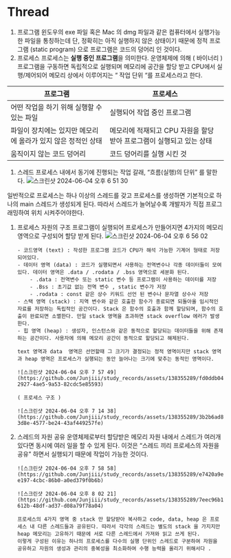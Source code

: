 # Thread

1. 프로그램
   윈도우의 exe 파일 혹은 Mac 의 dmg 파일과 같은 컴퓨터에서 실행가능한 파일을 통칭하는데
   단, 정확히는 아직 실행하지 않은 상태이기 때문에 정적 프로그램 (static program) 으로 프로그램은 코드의 덩어리 인 것이다.
2. 프로세스
   프로세스는 **실행 중인 프로그램**을 의미한다. 운영체제에 의해 ( 바이너리 )프로그램을 구동하면 독립적으로 실행되며 메모리에 공간을 할당 받고 CPU에서 실행/제어되어 메모리 상에서 이루어지는 “ 작업 단위 “를 프로세스라고 한다.

| 프로그램                                                     | 프로세스                                                             |
| ------------------------------------------------------------ | -------------------------------------------------------------------- |
| 어떤 작업을 하기 위해 실행할 수 있는 파일                    | 실행되어 작업 중인 프로그램                                          |
| 파일이 장치에는 있지만 메모리에 올라가 있지 않은 정적인 상태 | 메모리에 적재되고 CPU 자원을 할당 받아 프로그램이 실행되고 있는 상태 |
| 움직이지 않는 코드 덩어리                                    | 코드 덩어리를 실행 시킨 것                                           |

1.  스레드
    프로세스 내에서 동기에 진행되는 작업 갈래, “흐름(실행)의 단위” 를 말한다.
        ![스크린샷 2024-06-04 오후 6 51 30](https://github.com/Junjiii/study_records/assets/138355289/98182196-1ab1-479c-8d35-f6006feeee53)

일반적으로 프로세스는 하나 이상의 스레드를 갖고 프로세스를 생성하면 기본적으로 하나의 main 스레드가 생성되게 된다. 따라서 스레드가 늘어날수록 개발자가 직접 프로그래밍하여 위치 시켜주어야한다.

1.  프로세스 자원의 구조
    프로그램이 실행되어 프로세스가 만들어지면 4가지의 메모리 영역으로 구성되어 할당 받게 된다.
        ![스크린샷 2024-06-04 오후 6 56 02](https://github.com/Junjiii/study_records/assets/138355289/3995292c-f577-44a5-b05e-6cc31f9f3b15)

        - 코드영역 (text) : 작성한 프로그램 코드가 CPU가 해석 가능한 기계어 형태로 저장되어있다.
        - 데이터 영역 (data) : 코드가 실행되면서 사용하는 전역변수나 각종 데이터들이 모여있다. 데이터 영역은 .data / .rodata / .bss 영역으로 세분화 된다.
            - .data : 전역변수 또는 static 변수 등 프로그램이 사용하는 데이터를 저장
            - .Bss : 초기값 없는 전역 변수 , static 변수가 저장
            - .rodata : const 같은 상수 키워드 선언 된 변수나 문자열 상수사 저장
        - 스택 영역 (stack) : 지역 변수와 같은 호출한 함수가 종료되면 되돌아올 임시적인 자료를 저장하는 독립적인 공간이다. Stack 은 함수의 호출과 함께 할당되며, 함수의 호출이 완료되면 소멸한다. 만일 stack 영역을 초과하면 stack overflow 에러가 발생한다.
        - 힙 영역 (heap) : 생성자, 인스턴스와 같은 동적으로 할당되는 데이터들을 위해 존재하는 공간이다. 사용자에 의해 메모리 공간이 동적으로 할당되고 해제된다.

        text 영역과 data  영역은 선언할때 그 크기가 결정되는 정적 영역이지만 stack 영역과 heap 영역은 프로세스가 실행되는 동안 늘어나는 크기에 맞추는 동적인 영역이다.

        ![스크린샷 2024-06-04 오후 7 57 49](https://github.com/Junjiii/study_records/assets/138355289/fd0ddb04-2927-4ae5-9a53-82cdc5e85593)

        ( 프로세스 구조 )

        ![스크린샷 2024-06-04 오후 7 14 38](https://github.com/Junjiii/study_records/assets/138355289/3b2b6ad8-3d8e-4577-be24-43af449257fe)
2.  스레드의 자원 공유
    운영체제로부터 할당받은 메모리 자원 내에서 스레드가 여러개 있다면 동시에 여러 일을 할 수 있게 된다. 이것은 “스레드 끼리 프로세스의 자원을 공유” 하면서 실행되기 때문에 작업이 가능한 것이다.

        ![스크린샷 2024-06-04 오후 7 58 58](https://github.com/Junjiii/study_records/assets/138355289/e7420a9e-e197-4cbc-86b0-a0ed379f0b6b)

        ![스크린샷 2024-06-04 오후 8 02 21](https://github.com/Junjiii/study_records/assets/138355289/7eec96b1-612b-48df-ad37-d08a79f78a04)

        프로세스의 4가지 영역 중 stack 만 할당받아 복사하고 code, data, heap 은 프로세스 내 다른 스레드들과 공유된다. 따라서 각각의 스레드는 별도의 stack 을 가지지만 heap 메모리는 고유하기 때문에 서로 다른 스레드에서 가져와 읽고 쓰게 된다.
        이렇게 구성된 이유는 하나의 프로세스를 다수의 실행 단위인 스레드로 구분하여 자원을 공유하고 자원의 생성과 관리의 중복성을 최소화하여 수행 능력을 올리기 위해서다 .
